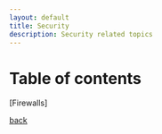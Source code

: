 ```yaml
---
layout: default
title: Security
description: Security related topics
---
```


# Table of contents

[Firewalls]


[back](./)